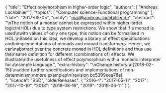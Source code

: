 {
    "title": "Effect polymorphism in higher-order logic",
    "authors": [
        "Andreas Lochbihler"
    ],
    "topics": [
        "Computer science-Functional programming"
    ],
    "date": "2017-05-05",
    "notify": "mail@andreas-lochbihler.de",
    "abstract": "\nThe notion of a monad cannot be expressed within higher-order logic\n(HOL) due to type system restrictions. We show that if a monad is used\nwith values of only one type, this notion can be formalised in HOL.\nBased on this idea, we develop a library of effect specifications and\nimplementations of monads and monad transformers. Hence, we can\nabstract over the concrete monad in HOL definitions and thus use the\nsame definition for different (combinations of) effects. We illustrate\nthe usefulness of effect polymorphism with a monadic interpreter for a\nsimple language.",
    "extra-history": "\nChange history:\n[2018-02-15]:\nadded further specifications and implementations of non-determinism;\nmore examples\n(revision bc5399eea78e)<br>",
    "licence": "BSD",
    "olderReleases": {
        "2016-1": "2017-05-11",
        "2017": "2017-10-10",
        "2018": "2018-08-16",
        "2019": "2019-06-11"
    }
}